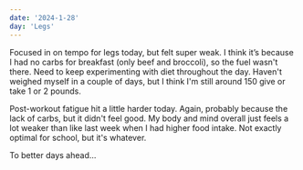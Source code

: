 ```yaml
---
date: '2024-1-28'
day: 'Legs'
---
```


Focused in on tempo for legs today, but felt super weak. I think it’s because I had no carbs for breakfast (only beef and broccoli), so the fuel wasn't there. Need to keep experimenting with diet throughout the day. Haven't weighed myself in a couple of days, but I think I'm still around 150 give or take 1 or 2 pounds.

Post-workout fatigue hit a little harder today. Again, probably because the lack of carbs, but it didn't feel good. My body and mind overall just feels a lot weaker than like last week when I had higher food intake. Not exactly optimal for school, but it's whatever.

To better days ahead…